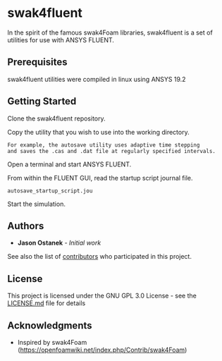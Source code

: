 # swak4fluent
In the spirit of the famous swak4Foam libraries, swak4fluent is a set of utilities for use with ANSYS FLUENT.

## Prerequisites

swak4fluent utilities were compiled in linux using ANSYS 19.2

## Getting Started

Clone the swak4fluent repository.

Copy the utility that you wish to use into the working directory.

```
For example, the autosave utility uses adaptive time stepping 
and saves the .cas and .dat file at regularly specified intervals.
```

Open a terminal and start ANSYS FLUENT.

From within the FLUENT GUI, read the startup script journal file.

```
autosave_startup_script.jou
```

Start the simulation.

## Authors

* **Jason Ostanek** - *Initial work* 

See also the list of [contributors](https://github.com/jkostanek/swak4fluent/contributors) who participated in this project.

## License

This project is licensed under the GNU GPL 3.0 License - see the [LICENSE.md](LICENSE.md) file for details

## Acknowledgments

* Inspired by swak4Foam (https://openfoamwiki.net/index.php/Contrib/swak4Foam)
